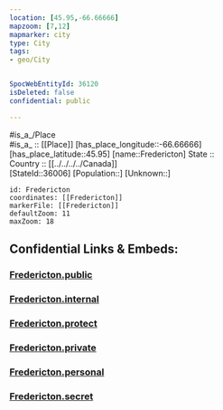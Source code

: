 ```yaml
---
location: [45.95,-66.66666] 
mapzoom: [7,12] 
mapmarker: city 
type: City
tags:
- geo/City


SpocWebEntityId: 36120
isDeleted: false
confidential: public

---
```

#is_a_/Place  
#is_a_ :: [[Place]] 
[has_place_longitude::-66.66666] 
[has_place_latitude::45.95] 
[name::Fredericton] 
State ::  
Country :: [[../../../../Canada]]  
[StateId::36006] 
[Population::] 
[Unknown::] 


```leaflet
id: Fredericton
coordinates: [[Fredericton]] 
markerFile: [[Fredericton]] 
defaultZoom: 11 
maxZoom: 18
```


## Confidential Links & Embeds: 

### [Fredericton.public](/_public/\Earth\Continent\America~North\Canada\provinces~Canada\New_Brunswick\CityFredericton.public.md) 

### [Fredericton.internal](/_internal/\Earth\Continent\America~North\Canada\provinces~Canada\New_Brunswick\CityFredericton.internal.md) 

### [Fredericton.protect](/_protect/\Earth\Continent\America~North\Canada\provinces~Canada\New_Brunswick\CityFredericton.protect.md) 

### [Fredericton.private](/_private/\Earth\Continent\America~North\Canada\provinces~Canada\New_Brunswick\CityFredericton.private.md) 

### [Fredericton.personal](/_personal/\Earth\Continent\America~North\Canada\provinces~Canada\New_Brunswick\CityFredericton.personal.md) 

### [Fredericton.secret](/_secret/\Earth\Continent\America~North\Canada\provinces~Canada\New_Brunswick\CityFredericton.secret.md)

